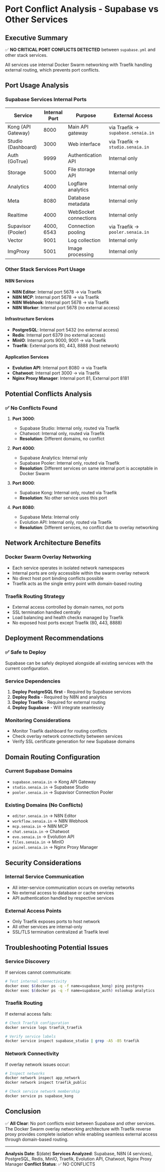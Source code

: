 # Port Conflict Analysis - Supabase vs Other Services

## Executive Summary

✅ **NO CRITICAL PORT CONFLICTS DETECTED** between `supabase.yml` and other stack services.

All services use internal Docker Swarm networking with Traefik handling external routing, which prevents port conflicts.

## Port Usage Analysis

### Supabase Services Internal Ports

| Service | Internal Port | Purpose | External Access |
|---------|---------------|---------|-----------------|
| Kong (API Gateway) | 8000 | Main API gateway | via Traefik → `supabase.senaia.in` |
| Studio (Dashboard) | 3000 | Web interface | via Traefik → `studio.senaia.in` |
| Auth (GoTrue) | 9999 | Authentication API | Internal only |
| Storage | 5000 | File storage API | Internal only |
| Analytics | 4000 | Logflare analytics | Internal only |
| Meta | 8080 | Database metadata | Internal only |
| Realtime | 4000 | WebSocket connections | Internal only |
| Supavisor (Pooler) | 4000, 6543 | Connection pooling | via Traefik → `pooler.senaia.in` |
| Vector | 9001 | Log collection | Internal only |
| ImgProxy | 5001 | Image processing | Internal only |

### Other Stack Services Port Usage

#### N8N Services
- **N8N Editor**: Internal port 5678 → via Traefik
- **N8N MCP**: Internal port 5678 → via Traefik
- **N8N Webhook**: Internal port 5678 → via Traefik
- **N8N Worker**: Internal port 5678 (no external access)

#### Infrastructure Services
- **PostgreSQL**: Internal port 5432 (no external access)
- **Redis**: Internal port 6379 (no external access)
- **MinIO**: Internal ports 9000, 9001 → via Traefik
- **Traefik**: External ports 80, 443, 8888 (host network)

#### Application Services
- **Evolution API**: Internal port 8080 → via Traefik
- **Chatwoot**: Internal port 3000 → via Traefik
- **Nginx Proxy Manager**: Internal port 81, External port 8181

## Potential Conflicts Analysis

### ✅ No Conflicts Found

1. **Port 3000**:
   - Supabase Studio: Internal only, routed via Traefik
   - Chatwoot: Internal only, routed via Traefik
   - **Resolution**: Different domains, no conflict

2. **Port 4000**:
   - Supabase Analytics: Internal only
   - Supabase Pooler: Internal only, routed via Traefik
   - **Resolution**: Different services on same internal port is acceptable in Docker Swarm

3. **Port 8000**:
   - Supabase Kong: Internal only, routed via Traefik
   - **Resolution**: No other service uses this port

4. **Port 8080**:
   - Supabase Meta: Internal only
   - Evolution API: Internal only, routed via Traefik
   - **Resolution**: Different services, no conflict due to overlay networking

## Network Architecture Benefits

### Docker Swarm Overlay Networking
- Each service operates in isolated network namespaces
- Internal ports are only accessible within the swarm overlay network
- No direct host port binding conflicts possible
- Traefik acts as the single entry point with domain-based routing

### Traefik Routing Strategy
- External access controlled by domain names, not ports
- SSL termination handled centrally
- Load balancing and health checks managed by Traefik
- No exposed host ports except Traefik (80, 443, 8888)

## Deployment Recommendations

### ✅ Safe to Deploy
Supabase can be safely deployed alongside all existing services with the current configuration.

### Service Dependencies
1. **Deploy PostgreSQL first** - Required by Supabase services
2. **Deploy Redis** - Required by N8N and analytics
3. **Deploy Traefik** - Required for external routing
4. **Deploy Supabase** - Will integrate seamlessly

### Monitoring Considerations
- Monitor Traefik dashboard for routing conflicts
- Check overlay network connectivity between services
- Verify SSL certificate generation for new Supabase domains

## Domain Routing Configuration

### Current Supabase Domains
- `supabase.senaia.in` → Kong API Gateway
- `studio.senaia.in` → Supabase Studio
- `pooler.senaia.in` → Supavisor Connection Pooler

### Existing Domains (No Conflicts)
- `editor.senaia.in` → N8N Editor
- `workflow.senaia.in` → N8N Webhook
- `mcp.senaia.in` → N8N MCP
- `chat.senaia.in` → Chatwoot
- `evo.senaia.in` → Evolution API
- `files.senaia.in` → MinIO
- `painel.senaia.in` → Nginx Proxy Manager

## Security Considerations

### Internal Service Communication
- All inter-service communication occurs on overlay networks
- No external access to database or cache services
- API authentication handled by respective services

### External Access Points
- Only Traefik exposes ports to host network
- All other services are internal-only
- SSL/TLS termination centralized at Traefik level

## Troubleshooting Potential Issues

### Service Discovery
If services cannot communicate:
```bash
# Test internal connectivity
docker exec $(docker ps -q -f name=supabase_kong) ping postgres
docker exec $(docker ps -q -f name=supabase_auth) nslookup analytics
```

### Traefik Routing
If external access fails:
```bash
# Check Traefik configuration
docker service logs traefik_traefik

# Verify service labels
docker service inspect supabase_studio | grep -A5 -B5 traefik
```

### Network Connectivity
If overlay network issues occur:
```bash
# Inspect networks
docker network inspect app_network
docker network inspect traefik_public

# Check service network membership
docker service ps supabase_kong
```

## Conclusion

✅ **All Clear**: No port conflicts exist between Supabase and other services. The Docker Swarm overlay networking architecture with Traefik reverse proxy provides complete isolation while enabling seamless external access through domain-based routing.

---

**Analysis Date**: $(date)
**Services Analyzed**: Supabase, N8N (4 services), PostgreSQL, Redis, MinIO, Traefik, Evolution API, Chatwoot, Nginx Proxy Manager
**Conflict Status**: ✅ NO CONFLICTS